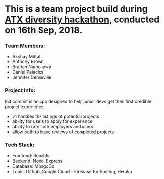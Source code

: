 # This is a team project build during [ATX diversity hackathon](https://www.eventbrite.com/e/4th-austin-diversity-hackathon-sponsored-by-home-depot-retailmenot-athenahealth-google-fiber-tickets-45958303523), conducted on 16th Sep, 2018.

### Team Members: 

- Akshay Mittal	
- Anthony Brown       
- Brarian Namonywa	
- Daniel Palacios	
- Jennifer Demieville


### Project Info: 

Init commit is an app designed to help junior devs get their first credible project experience. 
- v1 handles the listings of potential projects 
- ability for users to apply for experience 
- ability to rate both employers and users
- allow both to leave reviews of completed projects

### Tech Stack:
- Frontend: ReactJs
- Backend: Node, Express
- Database: MongoDb
- Tools: Github, Google Cloud - Firebase for hosting, Heroku


